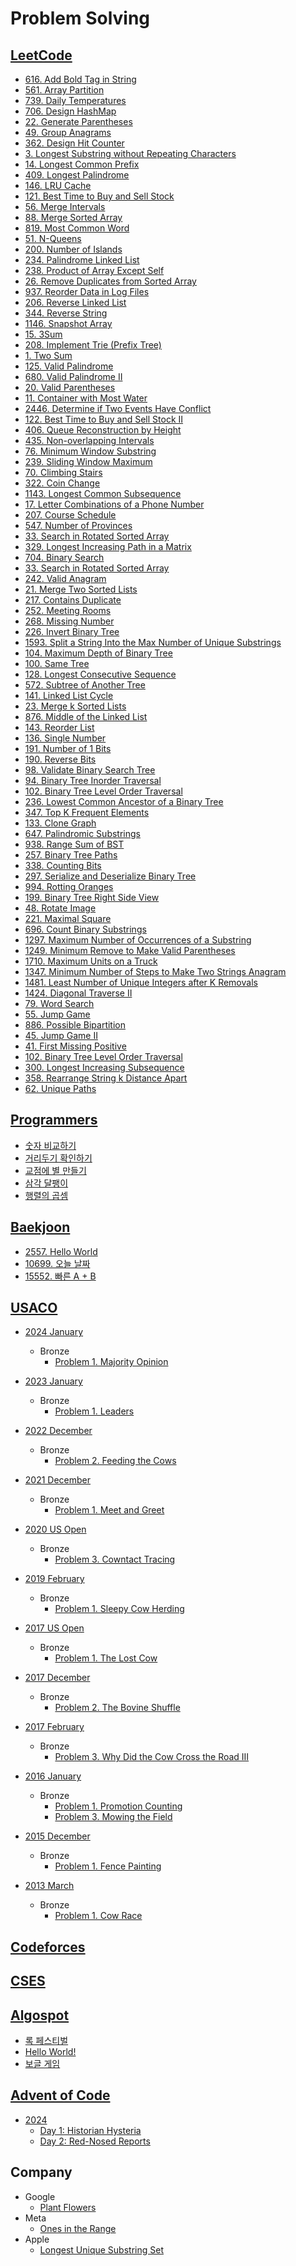 # Problem Solving

## [LeetCode](https://leetcode.com/)

* [616. Add Bold Tag in String](https://leetcode.com/problems/add-bold-tag-in-string)
* [561. Array Partition](https://leetcode.com/problems/array-partition)
* [739. Daily Temperatures](https://leetcode.com/problems/daily-temperatures)
* [706. Design HashMap](https://leetcode.com/problems/design-hashmap)
* [22. Generate Parentheses](https://leetcode.com/problems/generate-parentheses)
* [49. Group Anagrams](https://leetcode.com/problems/group-anagrams/)
* [362. Design Hit Counter](https://leetcode.com/problems/design-hit-counter)
* [3. Longest Substring without Repeating Characters](https://leetcode.com/problems/longest-substring-without-repeating-characters)
* [14. Longest Common Prefix](https://leetcode.com/problems/longest-common-prefix)
* [409. Longest Palindrome](https://leetcode.com/problems/longest-palindrome)
* [146. LRU Cache](https://leetcode.com/problems/lru-cache)
* [121. Best Time to Buy and Sell Stock](https://leetcode.com/problems/best-time-to-buy-and-sell-stock)
* [56. Merge Intervals](https://leetcode.com/problems/merge-intervals)
* [88. Merge Sorted Array](https://leetcode.com/problems/merge-sorted-array)
* [819. Most Common Word](https://leetcode.com/problems/most-common-word)
* [51. N-Queens](https://leetcode.com/problems/n-queens)
* [200. Number of Islands](https://leetcode.com/problems/number-of-islands)
* [234. Palindrome Linked List](https://leetcode.com/problems/palindrome-linked-list)
* [238. Product of Array Except Self](https://leetcode.com/problems/product-of-array-except-self)
* [26. Remove Duplicates from Sorted Array](https://leetcode.com/problems/remove-duplicates-from-sorted-array)
* [937. Reorder Data in Log Files](https://leetcode.com/problems/reorder-data-in-log-files)
* [206. Reverse Linked List](https://leetcode.com/problems/reverse-linked-list)
* [344. Reverse String](https://leetcode.com/problems/reverse-string)
* [1146. Snapshot Array](https://leetcode.com/problems/snapshot-array)
* [15. 3Sum](https://leetcode.com/problems/3sum)
* [208. Implement Trie (Prefix Tree)](https://leetcode.com/problems/implement-trie-prefix-tree)
* [1. Two Sum](https://leetcode.com/problems/two-sum)
* [125. Valid Palindrome](https://leetcode.com/problems/valid-palindrome)
* [680. Valid Palindrome II](https://leetcode.com/problems/valid-palindrome-ii)
* [20. Valid Parentheses](https://leetcode.com/problems/valid-parentheses)
* [11. Container with Most Water](https://leetcode.com/problems/container-with-most-water)
* [2446. Determine if Two Events Have Conflict](https://leetcode.com/problems/determine-if-two-events-have-conflict)
* [122. Best Time to Buy and Sell Stock II](https://leetcode.com/problems/best-time-to-buy-and-sell-stock-ii)
* [406. Queue Reconstruction by Height](https://leetcode.com/problems/queue-reconstruction-by-height)
* [435. Non-overlapping Intervals](https://leetcode.com/problems/non-overlapping-intervals)
* [76. Minimum Window Substring](https://leetcode.com/problems/minimum-window-substring)
* [239. Sliding Window Maximum](https://leetcode.com/problems/sliding-window-maximum)
* [70. Climbing Stairs](https://leetcode.com/problems/climbing-stairs)
* [322. Coin Change](https://leetcode.com/problems/coin-change)
* [1143. Longest Common Subsequence
  ](https://leetcode.com/problems/longest-common-subsequence)
* [17. Letter Combinations of a Phone Number](https://leetcode.com/problems/letter-combinations-of-a-phone-number)
* [207. Course Schedule](https://leetcode.com/problems/course-schedule)
* [547. Number of Provinces](https://leetcode.com/problems/number-of-provinces)
* [33. Search in Rotated Sorted Array](https://leetcode.com/problems/search-in-rotated-sorted-array)
* [329. Longest Increasing Path in a Matrix](https://leetcode.com/problems/longest-increasing-path-in-a-matrix)
* [704. Binary Search](https://leetcode.com/problems/binary-search)
* [33. Search in Rotated Sorted Array](https://leetcode.com/problems/search-in-rotated-sorted-array)
* [242. Valid Anagram](https://leetcode.com/problems/valid-anagram)
* [21. Merge Two Sorted Lists](https://leetcode.com/problems/merge-two-sorted-lists)
* [217. Contains Duplicate](https://leetcode.com/problems/contains-duplicate/description)
* [252. Meeting Rooms](https://leetcode.com/problems/meeting-rooms)
* [268. Missing Number](https://leetcode.com/problems/missing-number)
* [226. Invert Binary Tree](https://leetcode.com/problems/invert-binary-tree)
* [1593. Split a String Into the Max Number of Unique Substrings](https://leetcode.com/problems/split-a-string-into-the-max-number-of-unique-substrings)
* [104. Maximum Depth of Binary Tree](https://leetcode.com/problems/maximum-depth-of-binary-tree)
* [100. Same Tree](https://leetcode.com/problems/same-tree)
* [128. Longest Consecutive Sequence](https://leetcode.com/problems/longest-consecutive-sequence)
* [572. Subtree of Another Tree](https://leetcode.com/problems/subtree-of-another-tree/)
* [141. Linked List Cycle](https://leetcode.com/problems/linked-list-cycle)
* [23. Merge k Sorted Lists](https://leetcode.com/problems/merge-k-sorted-lists)
* [876. Middle of the Linked List](https://leetcode.com/problems/middle-of-the-linked-list)
* [143. Reorder List](https://leetcode.com/problems/reorder-list)
* [136. Single Number](https://leetcode.com/problems/single-number)
* [191. Number of 1 Bits](https://leetcode.com/problems/number-of-1-bits)
* [190. Reverse Bits](https://leetcode.com/problems/reverse-bits)
* [98. Validate Binary Search Tree](https://leetcode.com/problems/validate-binary-search-tree)
* [94. Binary Tree Inorder Traversal](https://leetcode.com/problems/binary-tree-inorder-traversal)
* [102. Binary Tree Level Order Traversal](https://leetcode.com/problems/binary-tree-level-order-traversal)
* [236. Lowest Common Ancestor of a Binary Tree](https://leetcode.com/problems/lowest-common-ancestor-of-a-binary-tree)
* [347. Top K Frequent Elements](https://leetcode.com/problems/top-k-frequent-elements)
* [133. Clone Graph](https://leetcode.com/problems/clone-graph)
* [647. Palindromic Substrings](https://leetcode.com/problems/palindromic-substrings)
* [938. Range Sum of BST](https://leetcode.com/problems/range-sum-of-bst)
* [257. Binary Tree Paths](https://leetcode.com/problems/binary-tree-paths)
* [338. Counting Bits](https://leetcode.com/problems/counting-bits)
* [297. Serialize and Deserialize Binary Tree](https://leetcode.com/problems/serialize-and-deserialize-binary-tree)
* [994. Rotting Oranges](https://leetcode.com/problems/rotting-oranges)
* [199. Binary Tree Right Side View](https://leetcode.com/problems/binary-tree-right-side-view)
* [48. Rotate Image](https://leetcode.com/problems/rotate-image)
* [221. Maximal Square](https://leetcode.com/problems/maximal-square)
* [696. Count Binary Substrings](https://leetcode.com/problems/count-binary-substrings/)
* [1297. Maximum Number of Occurrences of a Substring](https://leetcode.com/problems/maximum-number-of-occurrences-of-a-substring)
* [1249. Minimum Remove to Make Valid Parentheses](https://leetcode.com/problems/minimum-remove-to-make-valid-parentheses)
* [1710. Maximum Units on a Truck](https://leetcode.com/problems/maximum-units-on-a-truck)
* [1347. Minimum Number of Steps to Make Two Strings Anagram](https://leetcode.com/problems/minimum-number-of-steps-to-make-two-strings-anagram)
* [1481. Least Number of Unique Integers after K Removals](https://leetcode.com/problems/least-number-of-unique-integers-after-k-removals)
* [1424. Diagonal Traverse II](https://leetcode.com/problems/diagonal-traverse-ii)
* [79. Word Search](https://leetcode.com/problems/word-search)
* [55. Jump Game](https://leetcode.com/problems/jump-game)
* [886. Possible Bipartition](https://leetcode.com/problems/possible-bipartition)
* [45. Jump Game II](https://leetcode.com/problems/jump-game-ii)
* [41. First Missing Positive](https://leetcode.com/problems/first-missing-positive)
* [102. Binary Tree Level Order Traversal](https://leetcode.com/problems/binary-tree-level-order-traversal)
* [300. Longest Increasing Subsequence](https://leetcode.com/problems/longest-increasing-subsequence)
* [358. Rearrange String k Distance Apart](https://leetcode.com/problems/rearrange-string-k-distance-apart)
* [62. Unique Paths](https://leetcode.com/problems/unique-paths)

## [Programmers](https://programmers.co.kr/)

* [숫자 비교하기](https://school.programmers.co.kr/learn/courses/30/lessons/120807)
* [거리두기 확인하기](https://school.programmers.co.kr/learn/courses/30/lessons/81302)
* [교점에 별 만들기](https://school.programmers.co.kr/learn/courses/30/lessons/87377)
* [삼각 달팽이](https://school.programmers.co.kr/learn/courses/30/lessons/68645)
* [행렬의 곱셈](https://school.programmers.co.kr/learn/courses/30/lessons/12949)

## [Baekjoon](https://www.acmicpc.net/)

* [2557. Hello World](https://www.acmicpc.net/problem/2557)
* [10699. 오늘 날짜](https://www.acmicpc.net/problem/10699)
* [15552. 빠른 A + B](https://www.acmicpc.net/problem/15552)

## [USACO](https://usaco.org/index.php)

* [2024 January](https://usaco.org/index.php?page=jan24results)
  * Bronze
    * [Problem 1. Majority Opinion](https://usaco.org/index.php?page=viewproblem2&cpid=1371)

* [2023 January](https://usaco.org/index.php?page=jan23results)
  * Bronze
    * [Problem 1. Leaders](https://usaco.org/index.php?page=viewproblem2&cpid=1275)

* [2022 December](https://usaco.org/index.php?page=dec22results)
  * Bronze
    * [Problem 2. Feeding the Cows](https://usaco.org/index.php?page=viewproblem2&cpid=1252)

* [2021 December](https://usaco.org/index.php?page=dec12problems)
  * Bronze
    * [Problem 1. Meet and Greet](https://usaco.org/index.php?page=viewproblem2&cpid=205)

* [2020 US Open](https://usaco.org/index.php?page=open20results)
  * Bronze
    * [Problem 3. Cowntact Tracing
      ](https://usaco.org/index.php?page=viewproblem2&cpid=1037)

* [2019 February](https://usaco.org/index.php?page=feb19results)
  * Bronze
    * [Problem 1. Sleepy Cow Herding
      ](https://usaco.org/index.php?page=viewproblem2&cpid=915)

* [2017 US Open](https://usaco.org/index.php?page=open17results)
  * Bronze
    * [Problem 1. The Lost Cow](https://usaco.org/index.php?page=viewproblem2&cpid=735)

* [2017 December](https://usaco.org/index.php?page=dec17results)
  * Bronze
    * [Problem 2. The Bovine Shuffle](https://usaco.org/index.php?page=viewproblem2&cpid=760)

* [2017 February](https://usaco.org/index.php?page=feb17results)
  * Bronze
    * [Problem 3. Why Did the Cow Cross the Road III](https://usaco.org/index.php?page=viewproblem2&cpid=713)

* [2016 January](https://usaco.org/index.php?page=jan16results)
  * Bronze
    * [Problem 1. Promotion Counting](https://usaco.org/index.php?page=viewproblem2&cpid=591)
    * [Problem 3. Mowing the Field](https://usaco.org/index.php?page=viewproblem2&cpid=593)

* [2015 December](https://usaco.org/index.php?page=dec15results)
  * Bronze
    * [Problem 1. Fence Painting](https://usaco.org/index.php?page=viewproblem2&cpid=567)
* [2013 March](https://usaco.org/index.php?page=mar13problems)
  * Bronze
    * [Problem 1. Cow Race](https://usaco.org/index.php?page=viewproblem2&cpid=259)

## [Codeforces](https://codeforces.com/)

## [CSES](https://cses.fi/)

## [Algospot](https://algospot.com/)

- [록 페스티벌](https://algospot.com/judge/problem/read/FESTIVAL)
- [Hello World!](https://algospot.com/judge/problem/read/HELLOWORLD)
- [보글 게임](https://algospot.com/judge/problem/read/BOGGLE)

## [Advent of Code](https://adventofcode.com/)

- [2024](https://adventofcode.com/2024)
  - [Day 1: Historian Hysteria](https://adventofcode.com/2024/day/1)
  - [Day 2: Red-Nosed Reports](https://adventofcode.com/2024/day/2)

## Company

- Google
  - [Plant Flowers](https://github.com/giwankim/ps/blob/main/src/main/java/in/the/wild/google/PlantFlowers.java)
- Meta
  - [Ones in the Range](https://github.com/giwankim/ps/blob/main/src/main/java/in/the/wild/meta/OnesInTheRange.java)
- Apple
  - [Longest Unique Substring Set](https://docs.google.com/document/d/1kI0aOmsuok64NuGV4IF8yFV0HdBdJBtQm07G01Hllr4/edit?tab=t.0)
